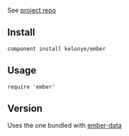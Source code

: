 
See [project repo](https://github.com/emberjs/ember.js)

Install
---

```
component install kelonye/ember
```

Usage
---

```
require 'ember'
```

Version
---

Uses the one bundled with [ember-data](https://github.com/emberjs/data)
